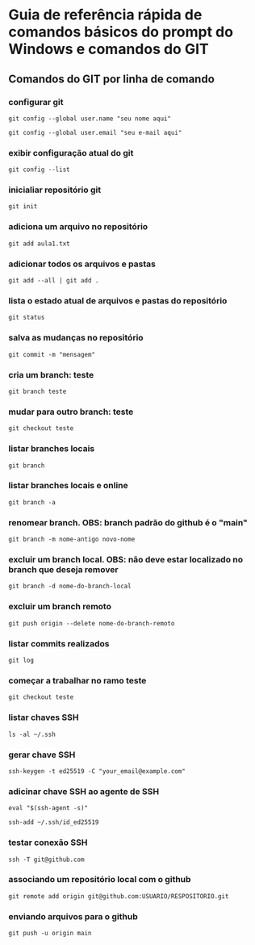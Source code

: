 # Guia de referência rápida de comandos básicos do prompt do Windows e comandos do GIT

## Comandos do GIT por linha de comando
### configurar git
```
git config --global user.name "seu nome aqui"
```
```
git config --global user.email "seu e-mail aqui"
```

### exibir configuração atual do git
```
git config --list
```

### inicialiar repositório git
```
git init
```

### adiciona um arquivo no repositório
```
git add aula1.txt
```

### adicionar todos os arquivos e pastas
```
git add --all | git add .
```

### lista o estado atual de arquivos e pastas do repositório
```
git status
```

### salva as mudanças no repositório
```
git commit -m "mensagem"
```

### cria um branch: teste
```
git branch teste
```

### mudar para outro branch: teste
```
git checkout teste
```

### listar branches locais
```
git branch
```

### listar branches locais e online
```
git branch -a
```

### renomear branch. OBS: branch padrão do github é o "main"
```
git branch -m nome-antigo novo-nome
```

### excluir um branch local. OBS: não deve estar localizado no branch que deseja remover
```
git branch -d nome-do-branch-local
```

### excluir um branch remoto
```
git push origin --delete nome-do-branch-remoto
```

### listar commits realizados
```
git log
```

### começar a trabalhar no ramo teste
```
git checkout teste
```

### listar chaves SSH
```
ls -al ~/.ssh
```

### gerar chave SSH
```
ssh-keygen -t ed25519 -C "your_email@example.com"
```

### adicinar chave SSH ao agente de SSH
```
eval "$(ssh-agent -s)"
```
```
ssh-add ~/.ssh/id_ed25519
```

### testar conexão SSH
```
ssh -T git@github.com
```

### associando um repositório local com o github
```
git remote add origin git@github.com:USUARIO/RESPOSITORIO.git
```
### enviando arquivos para o github
```
git push -u origin main
```
